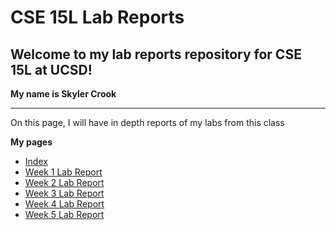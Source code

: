 # CSE 15L Lab Reports

## Welcome to my lab reports repository for CSE 15L at UCSD!
**My name is Skyler Crook**

***

On this page, I will have in depth reports of my labs from this class

**My pages**
* [Index](https://skylercrook.github.io/cse15l-lab-reports/index.html)
* [Week 1 Lab Report](https://skylercrook.github.io/cse15l-lab-reports/Week1LabReport.html)
* [Week 2 Lab Report](https://skylercrook.github.io/cse15l-lab-reports/Week2LabReport.html)
* [Week 3 Lab Report](https://skylercrook.github.io/cse15l-lab-reports/Week3LabReport.html)
* [Week 4 Lab Report](https://skylercrook.github.io/cse15l-lab-reports/Week4LabReport.html)
* [Week 5 Lab Report](https://skylercrook.github.io/cse15l-lab-reports/Week5LabReport.html)


